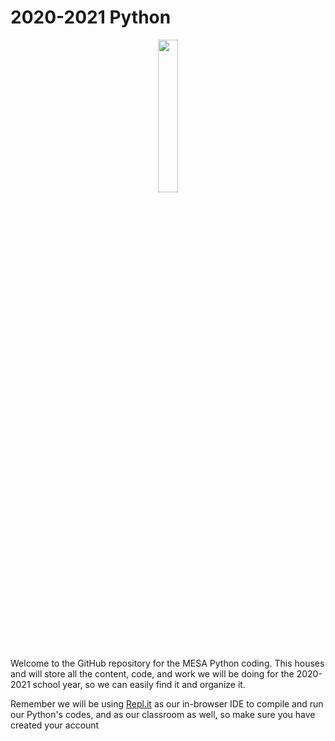 # 2020-2021 Python
<p align="center">
<img src="https://logos-download.com/wp-content/uploads/2016/10/Python_logo_wordmark.png" width="25%">
</p>

Welcome to the GitHub repository for the MESA Python coding. This houses and will store all the content, code, and work we will be doing for the 2020-2021 school year, so we can easily find it and organize it.

Remember we will be using [Repl.it](https://repl.it) as our in-browser IDE to compile and run our Python's codes, and as our classroom as well, so make sure you have created your account

